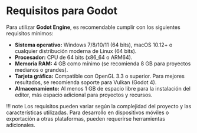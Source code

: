 # Requisitos para Godot

Para utilizar **Godot Engine**, es recomendable cumplir con los siguientes requisitos mínimos:

- **Sistema operativo:** Windows 7/8/10/11 (64 bits), macOS 10.12+ o cualquier distribución moderna de Linux (64 bits).
- **Procesador:** CPU de 64 bits (x86_64 o ARM64).
- **Memoria RAM:** 4 GB como mínimo (se recomienda 8 GB para proyectos medianos o grandes).
- **Tarjeta gráfica:** Compatible con OpenGL 3.3 o superior. Para mejores resultados, se recomienda soporte para Vulkan (Godot 4).
- **Almacenamiento:** Al menos 1 GB de espacio libre para la instalación del editor, más espacio adicional para proyectos y recursos.


!!! note
    Los requisitos pueden variar según la complejidad del proyecto y las características utilizadas. Para desarrollo en dispositivos móviles o exportación a otras plataformas, pueden requerirse herramientas adicionales.
